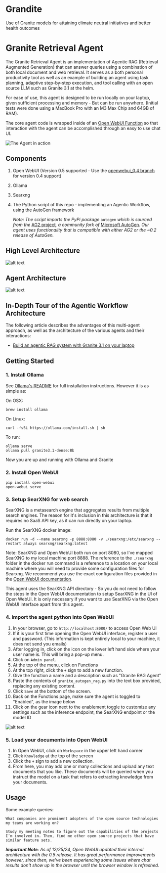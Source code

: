 # Grandite
Use of Granite models for attaining climate neutral initiatives and better health outcomes

# Granite Retrieval Agent

The Granite Retrieval Agent is an implementation of Agentic RAG (Retrieval Augmented Generation) that can answer queries using a combination of both local document and web retrieval. It serves as a both personal productivity tool as well as an example of building an agent using task planning, adaptive step-by-step execution, and tool calling with an open source LLM such as Granite 3.1 at the helm.

For ease of use, this agent is designed to be run locally on your laptop, given sufficient processing and memory - But can be run anywhere. (Initial tests were done using a MacBook Pro with an M3 Max Chip and 64GB of RAM).

The core agent code is wrapped inside of an [Open WebUI Function](https://docs.openwebui.com/features/plugin/functions/) so that interaction with the agent can be accomplished through an easy to use chat UI.

![The Agent in action](docs/images/GraniteAgentDemo.gif)

## Components

1. Open WebUI (Version 0.5 supported - Use the [openwebui_0.4 branch](https://github.com/ibm-granite-community/granite-retrieval-agent/tree/openwebui_0.4) for version 0.4 support)
2. Ollama
3. Searxng
4. The Python script of this repo - implementing an Agentic Workflow, using the AutoGen framework
   
   *Note: The script imports the PyPi package* `autogen` *which is sourced from the* [AG2 project](https://github.com/ag2ai/ag2)*, a community fork of* [Microsoft AutoGen](https://github.com/microsoft/autogen)*. Our agent uses functionality that is compatible with either AG2 or the ~0.2 release of AutoGen.*


## High Level Architecture
![alt text](docs/images/high_level_arch.png)

## Agent Architecture
![alt text](docs/images/agent_arch.png)

## In-Depth Tour of the Agentic Workflow Architecture
The following article describes the advantages of this multi-agent approach, as well as the architecture of the various agents and their interactions:

* [Build an agentic RAG system with Granite 3.1 on your laptop](https://developer.ibm.com/tutorials/awb-build-agentic-rag-system-granite/)

## Getting Started
### 1. Install Ollama
See [Ollama's README](https://github.com/ollama/ollama) for full installation instructions. However it is as simple as:

On OSX:

```
brew install ollama
```

On Linux:

```
curl -fsSL https://ollama.com/install.sh | sh
```

To run:

```
ollama serve
ollama pull granite3.1-dense:8b
```
Now you are up and running with Ollama and Granite

### 2. Install Open WebUI

```
pip install open-webui
open-webui serve
```

### 3. Setup SearXNG for web search
SearXNG is a metasearch engine that aggregates results from multiple search engines. The reason for it's inclusion in this architecture is that it requires no SaaS API key, as it can run directly on your laptop.

Run the SearXNG docker image:
```
docker run -d --name searxng -p 8888:8080 -v ./searxng:/etc/searxng --restart always searxng/searxng:latest
```
Note: SearXNG and Open WebUI both run on port 8080, so I've mapped SearXNG to my local machine port 8888.
The reference to the `./searxng` folder in the docker run command is a reference to a location on your local machine where you will need to provide some configuration files for Searxng. We recommend you use the exact configuration files provided in the [Open WebUI documentation](https://docs.openwebui.com/features/web_search/).

This agent uses the SearXNG API directory - So you do not need to follow the steps in the Open WebUI documentation to setup SearXNG in the UI of Open WebUI. It is only necessary if you want to use SearXNG via the Open WebUI interface apart from this agent.

### 4. Import the agent python into Open WebUI
1. In your browser, go to `http://localhost:8080/` to access Open Web UI
2. If it is your first time opening the Open WebUI interface, register a user and password. (This information is kept entirely local to your machine, it does not send you emails)
3. After logging in, click on the icon on the lower left hand side where your user name is. This will bring a pop-up menu.
4. Click on `Admin panel`.
5. At the top of the menu, click on Functions
6. At the top right, click the `+` sign to add a new function.
7. Give the function a name and a description such as "Granite RAG Agent"
8. Paste the contents of `granite_autogen_rag.py` into the text box provided, replacing any existing content.
9. Click `Save` at the bottom of the screen.
10. Back on the Functions page, make sure the agent is toggled to "Enabled", as the image below
11. Click on the gear icon next to the enablement toggle to customize any settings such as the inference endpoint, the SearXNG endpoint or the model ID

![alt text](docs/images/owui-functions.png)

### 5. Load your documents into Open WebUI
1. In Open WebUI, click on `Workspace` in the upper left hand corner
2. Click `Knowledge` at the top of the screen
3. Click the `+` sign to add a new collection.
4. From here, you may add one or many collections and upload any text documents that you like. These documents will be queried when you instruct the model on a task that refers to extracting knowledge from your documents.

## Usage

Some example queries:
```
What companies are prominent adopters of the open source technologies my teams are working on?
```

```
Study my meeting notes to figure out the capabilities of the projects I’m involved in. Then, find me other open source projects that have similar feature sets.
```

***Important Note***: *As of 12/25/24, Open WebUI updated their internal architecture with the 0.5 release. It has great performance improvements however, since then, we've been experiencing some issues where chat results don't show up in the browser until the browser window is refreshed.*

